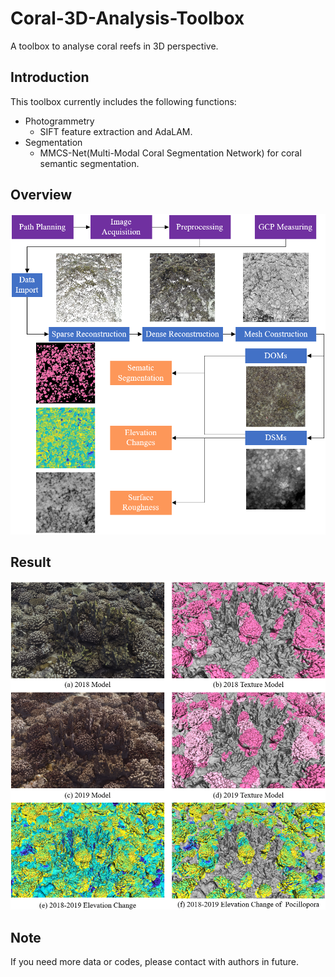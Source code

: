 # Coral-3D-Analysis-Toolbox
A toolbox to analyse coral reefs in 3D perspective.

## Introduction
This toolbox currently includes the following functions:
* Photogrammetry
  - SIFT feature extraction and AdaLAM.
* Segmentation
  - MMCS-Net(Multi-Modal Coral Segmentation Network) for coral semantic segmentation.

## Overview

![avatar](./imgs/method.png)

## Result

![avatar](./Segmentation/img/img0.png)

## Note
If you need more data or codes, please contact with authors in future.